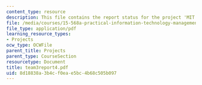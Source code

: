 ```yaml
---
content_type: resource
description: This file contains the report status for the project 'MIT Portal'.
file: /media/courses/15-568a-practical-information-technology-management-spring-2005/8d18838a3b4cf0eae5bc4b68c505b097_team3report4.pdf
file_type: application/pdf
learning_resource_types:
- Projects
ocw_type: OCWFile
parent_title: Projects
parent_type: CourseSection
resourcetype: Document
title: team3report4.pdf
uid: 8d18838a-3b4c-f0ea-e5bc-4b68c505b097
---
```

